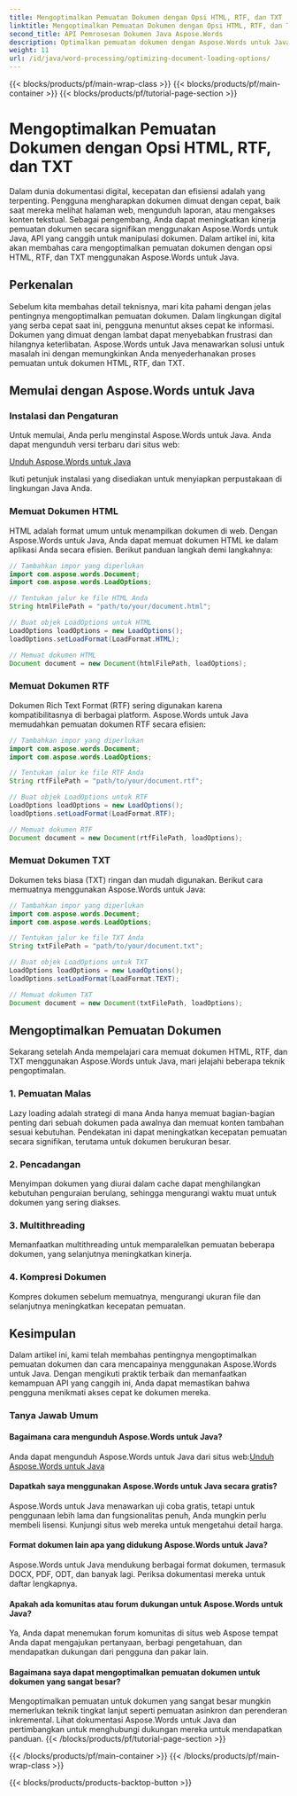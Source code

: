 ```yaml
---
title: Mengoptimalkan Pemuatan Dokumen dengan Opsi HTML, RTF, dan TXT
linktitle: Mengoptimalkan Pemuatan Dokumen dengan Opsi HTML, RTF, dan TXT
second_title: API Pemrosesan Dokumen Java Aspose.Words
description: Optimalkan pemuatan dokumen dengan Aspose.Words untuk Java. Tingkatkan kecepatan dan efisiensi untuk file HTML, RTF, dan TXT. Tingkatkan pengalaman pengguna hari ini!
weight: 11
url: /id/java/word-processing/optimizing-document-loading-options/
---
```


{{< blocks/products/pf/main-wrap-class >}}
{{< blocks/products/pf/main-container >}}
{{< blocks/products/pf/tutorial-page-section >}}

# Mengoptimalkan Pemuatan Dokumen dengan Opsi HTML, RTF, dan TXT


Dalam dunia dokumentasi digital, kecepatan dan efisiensi adalah yang terpenting. Pengguna mengharapkan dokumen dimuat dengan cepat, baik saat mereka melihat halaman web, mengunduh laporan, atau mengakses konten tekstual. Sebagai pengembang, Anda dapat meningkatkan kinerja pemuatan dokumen secara signifikan menggunakan Aspose.Words untuk Java, API yang canggih untuk manipulasi dokumen. Dalam artikel ini, kita akan membahas cara mengoptimalkan pemuatan dokumen dengan opsi HTML, RTF, dan TXT menggunakan Aspose.Words untuk Java.

## Perkenalan

Sebelum kita membahas detail teknisnya, mari kita pahami dengan jelas pentingnya mengoptimalkan pemuatan dokumen. Dalam lingkungan digital yang serba cepat saat ini, pengguna menuntut akses cepat ke informasi. Dokumen yang dimuat dengan lambat dapat menyebabkan frustrasi dan hilangnya keterlibatan. Aspose.Words untuk Java menawarkan solusi untuk masalah ini dengan memungkinkan Anda menyederhanakan proses pemuatan untuk dokumen HTML, RTF, dan TXT.

## Memulai dengan Aspose.Words untuk Java

### Instalasi dan Pengaturan

Untuk memulai, Anda perlu menginstal Aspose.Words untuk Java. Anda dapat mengunduh versi terbaru dari situs web:

[Unduh Aspose.Words untuk Java](https://releases.aspose.com/words/java/)

Ikuti petunjuk instalasi yang disediakan untuk menyiapkan perpustakaan di lingkungan Java Anda.

### Memuat Dokumen HTML

HTML adalah format umum untuk menampilkan dokumen di web. Dengan Aspose.Words untuk Java, Anda dapat memuat dokumen HTML ke dalam aplikasi Anda secara efisien. Berikut panduan langkah demi langkahnya:

```java
// Tambahkan impor yang diperlukan
import com.aspose.words.Document;
import com.aspose.words.LoadOptions;

// Tentukan jalur ke file HTML Anda
String htmlFilePath = "path/to/your/document.html";

// Buat objek LoadOptions untuk HTML
LoadOptions loadOptions = new LoadOptions();
loadOptions.setLoadFormat(LoadFormat.HTML);

// Memuat dokumen HTML
Document document = new Document(htmlFilePath, loadOptions);
```

### Memuat Dokumen RTF

Dokumen Rich Text Format (RTF) sering digunakan karena kompatibilitasnya di berbagai platform. Aspose.Words untuk Java memudahkan pemuatan dokumen RTF secara efisien:

```java
// Tambahkan impor yang diperlukan
import com.aspose.words.Document;
import com.aspose.words.LoadOptions;

// Tentukan jalur ke file RTF Anda
String rtfFilePath = "path/to/your/document.rtf";

// Buat objek LoadOptions untuk RTF
LoadOptions loadOptions = new LoadOptions();
loadOptions.setLoadFormat(LoadFormat.RTF);

// Memuat dokumen RTF
Document document = new Document(rtfFilePath, loadOptions);
```

### Memuat Dokumen TXT

Dokumen teks biasa (TXT) ringan dan mudah digunakan. Berikut cara memuatnya menggunakan Aspose.Words untuk Java:

```java
// Tambahkan impor yang diperlukan
import com.aspose.words.Document;
import com.aspose.words.LoadOptions;

// Tentukan jalur ke file TXT Anda
String txtFilePath = "path/to/your/document.txt";

// Buat objek LoadOptions untuk TXT
LoadOptions loadOptions = new LoadOptions();
loadOptions.setLoadFormat(LoadFormat.TEXT);

// Memuat dokumen TXT
Document document = new Document(txtFilePath, loadOptions);
```

## Mengoptimalkan Pemuatan Dokumen

Sekarang setelah Anda mempelajari cara memuat dokumen HTML, RTF, dan TXT menggunakan Aspose.Words untuk Java, mari jelajahi beberapa teknik pengoptimalan.

### 1. Pemuatan Malas

Lazy loading adalah strategi di mana Anda hanya memuat bagian-bagian penting dari sebuah dokumen pada awalnya dan memuat konten tambahan sesuai kebutuhan. Pendekatan ini dapat meningkatkan kecepatan pemuatan secara signifikan, terutama untuk dokumen berukuran besar.

### 2. Pencadangan

Menyimpan dokumen yang diurai dalam cache dapat menghilangkan kebutuhan penguraian berulang, sehingga mengurangi waktu muat untuk dokumen yang sering diakses.

### 3. Multithreading

Memanfaatkan multithreading untuk memparalelkan pemuatan beberapa dokumen, yang selanjutnya meningkatkan kinerja.

### 4. Kompresi Dokumen

Kompres dokumen sebelum memuatnya, mengurangi ukuran file dan selanjutnya meningkatkan kecepatan pemuatan.

## Kesimpulan

Dalam artikel ini, kami telah membahas pentingnya mengoptimalkan pemuatan dokumen dan cara mencapainya menggunakan Aspose.Words untuk Java. Dengan mengikuti praktik terbaik dan memanfaatkan kemampuan API yang canggih ini, Anda dapat memastikan bahwa pengguna menikmati akses cepat ke dokumen mereka.

### Tanya Jawab Umum

#### Bagaimana cara mengunduh Aspose.Words untuk Java?

 Anda dapat mengunduh Aspose.Words untuk Java dari situs web:[Unduh Aspose.Words untuk Java](https://releases.aspose.com/words/java/)

#### Dapatkah saya menggunakan Aspose.Words untuk Java secara gratis?

Aspose.Words untuk Java menawarkan uji coba gratis, tetapi untuk penggunaan lebih lama dan fungsionalitas penuh, Anda mungkin perlu membeli lisensi. Kunjungi situs web mereka untuk mengetahui detail harga.

#### Format dokumen lain apa yang didukung Aspose.Words untuk Java?

Aspose.Words untuk Java mendukung berbagai format dokumen, termasuk DOCX, PDF, ODT, dan banyak lagi. Periksa dokumentasi mereka untuk daftar lengkapnya.

#### Apakah ada komunitas atau forum dukungan untuk Aspose.Words untuk Java?

Ya, Anda dapat menemukan forum komunitas di situs web Aspose tempat Anda dapat mengajukan pertanyaan, berbagi pengetahuan, dan mendapatkan dukungan dari pengguna dan pakar lain.

#### Bagaimana saya dapat mengoptimalkan pemuatan dokumen untuk dokumen yang sangat besar?

Mengoptimalkan pemuatan untuk dokumen yang sangat besar mungkin memerlukan teknik tingkat lanjut seperti pemuatan asinkron dan perenderan inkremental. Lihat dokumentasi Aspose.Words untuk Java dan pertimbangkan untuk menghubungi dukungan mereka untuk mendapatkan panduan.
{{< /blocks/products/pf/tutorial-page-section >}}

{{< /blocks/products/pf/main-container >}}
{{< /blocks/products/pf/main-wrap-class >}}

{{< blocks/products/products-backtop-button >}}
